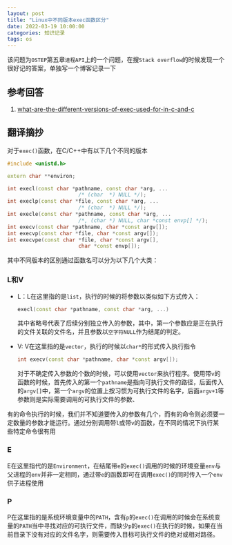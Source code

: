 ```yaml
---
layout: post
title: "Linux中不同版本exec函数区分"
date: 2022-03-19 10:00:00
categories: 知识记录
tags: os
---
```


该问题为`OSTEP`第五章`进程API`上的一个问题，在搜`Stack overflow`的时候发现一个很好记的答案，单独写一个博客记录一下

## 参考回答

1. [what-are-the-different-versions-of-exec-used-for-in-c-and-c](https://stackoverflow.com/a/5769803)

## 翻译摘抄

对于`exec()`函数，在C/C++中有以下几个不同的版本

```cpp
#include <unistd.h>

extern char **environ;

int execl(const char *pathname, const char *arg, ...
                       /* (char  *) NULL */);
int execlp(const char *file, const char *arg, ...
                       /* (char  *) NULL */);
int execle(const char *pathname, const char *arg, ...
                       /*, (char *) NULL, char *const envp[] */);
int execv(const char *pathname, char *const argv[]);
int execvp(const char *file, char *const argv[]);
int execvpe(const char *file, char *const argv[],
                       char *const envp[]);
```

其中不同版本的区别通过函数名可以分为以下几个大类：

### L和V

* L：L在这里指的是`list`，执行的时候的将参数以类似如下方式传入：

    ```cpp
    execl(const char *pathname, const char *arg, ...)
    ```

    其中省略号代表了后续分别独立传入的参数，其中，第一个参数应是正在执行的文件关联的文件名，并且参数以`空字符NULL`作为结尾的判定。

* V: V在这里指的是`vector`，执行的时候以`char*`的形式传入执行指令

    ```cpp
    int execv(const char *pathname, char *const argv[]);
    ```

    对于不确定传入参数的个数的时候，可以使用`vector`来执行程序。使用带`v`的函数的时候，首先传入的第一个`pathname`是指向可执行文件的路径，后面传入的`argv[]`中，第一个`argv`的位置上按习惯为可执行文件的名字，后面`argv+1`等参数则是实际需要调用的可执行文件的参数、

有的命令执行的时候，我们并不知道要传入的参数有几个，而有的命令则必须要一定数量的参数才能运行。通过分别调用带`l`或带`v`的函数，在不同的情况下执行某些特定命令很有用

### E

E在这里指代的是`Environment`，在结尾带`e`的`exec()`调用的时候的环境变量`env`与父进程的`env`并非一定相同，通过带`e`的函数即可在调用`exec()`的同时传入一个`env`供子进程使用

### P

P在这里指的是系统环境变量中的`PATH`，含有`p`的`exec()`在调用的时候会在系统变量的`PATH`当中寻找对应的可执行文件，而缺少`p`的`exec()`在执行的时候，如果在当前目录下没有对应的文件名字，则需要传入目标可执行文件的绝对或相对路径。
